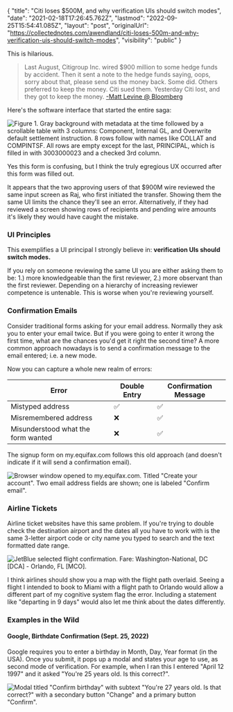 {
  "title": "Citi loses $500M, and why verification UIs should switch modes",
  "date": "2021-02-18T17:26:45.762Z",
  "lastmod": "2022-09-25T15:54:41.085Z",
  "layout": "post",
  "originalUrl": "https://collectednotes.com/awendland/citi-loses-500m-and-why-verification-uis-should-switch-modes",
  "visibility": "public"
}

This is hilarious.

> Last August, Citigroup Inc. wired $900 million to some hedge funds by accident. Then it sent a note to the hedge funds saying, oops, sorry about that, please send us the money back. Some did. Others preferred to keep the money. Citi sued them. Yesterday Citi lost, and they got to keep the money. [-Matt Levine @ Bloomberg](https://www.bloomberg.com/opinion/articles/2021-02-17/citi-can-t-have-its-900-million-back?sref=AWCZlgbe)

Here's the software interface that started the entire saga:

![Figure 1. Gray background with metadata at the time followed by a scrollable table with 3 columns: Component, Internal GL, and Overwrite default settlement instruction. 8 rows follow with names like COLLAT and COMPINTSF. All rows are empty except for the last, PRINCIPAL, which is filled in with 3003000023 and a checked 3rd column.](https://assets.bwbx.io/images/users/iqjWHBFdfxIU/iSQX5R4kltuM/v1/1000x-1.png)

Yes this form is confusing, but I think the truly egregious UX occurred after this form was filled out.

It appears that the two approving users of that $900M wire reviewed the same input screen as Raj, who first initiated the transfer. Showing them the same UI limits the chance they'll see an error. Alternatively, if they had reviewed a screen showing rows of recipients and pending wire amounts it's likely they would have caught the mistake.

### UI Principles

This exemplifies a UI principal I strongly believe in: **verification UIs should switch modes.**

If you rely on someone reviewing the same UI you are either asking them to be: 1.) more knowledgeable than the first reviewer, 2.) more observant than the first reviewer. Depending on a hierarchy of increasing reviewer competence is untenable. This is worse when you're reviewing yourself.

### Confirmation Emails

Consider traditional forms asking for your email address. Normally they ask you to enter your email twice. But if you were going to enter it wrong the first time, what are the chances you'd get it right the second time? A more common approach nowadays is to send a confirmation message to the email entered; i.e. a new mode.

Now you can capture a whole new realm of errors:

| Error      | Double Entry | Confirmation Message |
|---------|--------------|------------------------|
| Mistyped address | ✅ |                                     ✅ |
| Misremembered address | ❌ |                        ✅ |
| Misunderstood what the form wanted | ❌ |  ✅ |

The signup form on my.equifax.com follows this old approach (and doesn't indicate if it will send a confirmation email).

![Browser window opened to my.equifax.com. Titled "Create your account". Two email address fields are shown; one is labeled "Confirm email".](https://photos.collectednotes.com/photos/2534/d6403620-e391-4e79-a5d5-94091b4e59d6)

### Airline Tickets

Airline ticket websites have this same problem. If you're trying to double check the destination airport and the dates all you have to work with is the same 3-letter airport code or city name you typed to search and the text formatted date range.

![JetBlue selected flight confirmation. Fare: Washington-National, DC [DCA] - Orlando, FL [MCO].](https://photos.collectednotes.com/photos/2534/1b966427-c120-40c5-b424-0f891983f88d)

I think airlines should show you a map with the flight path overlaid. Seeing a flight I intended to book to Miami with a flight path to Orlando would allow a different part of my cognitive system flag the error. Including a statement like "departing in 9 days" would also let me think about the dates differently.

### Examples in the Wild

#### Google, Birthdate Confirmation (Sept. 25, 2022)

Google requires you to enter a birthday in Month, Day, Year format (in the USA). Once you submit, it pops up a modal and states your age to use, as second mode of verification. For example, when I ran this I entered "April 12 1997" and it asked "You're 25 years old. Is this correct?".

![Modal titled "Confirm birthday" with subtext "You're 27 years old. Is that correct?" with a secondary button "Change" and a primary button "Confirm".](https://photos.collectednotes.com/https://s3.us-west-2.amazonaws.com/aleph-content/photos/2534/6fa9203a-bebe-4ee8-825f-ae2ba4a06cc1)
